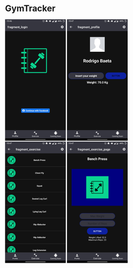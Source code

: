 # GymTracker

<div class="row">
  <img src="/images/gymTracker1.jpg" width="200">
  <img src="/images/gymTracker2.jpg" width="200">
  <img src="/images/gymTracker3.jpg" width="200">
  <img src="/images/gymTracker4.jpg" width="200">
 </div>
